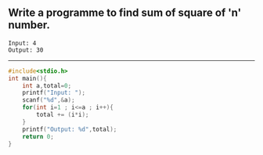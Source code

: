## Write a programme to find sum of square of 'n' number.

```
Input: 4
Output: 30
```

---

```C
#include<stdio.h>
int main(){
    int a,total=0;
    printf("Input: ");
    scanf("%d",&a);
    for(int i=1 ; i<=a ; i++){
        total += (i*i);
    }
    printf("Output: %d",total);
    return 0;
}
```